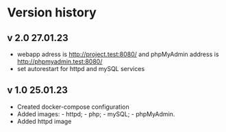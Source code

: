 # Version history

## v 2.0 27.01.23
   - webapp adress is http://project.test:8080/ and 
     phpMyAdmin address is  http://phpmyadmin.test:8080/
   - set autorestart for httpd and mySQL services

## v 1.0 25.01.23

   - Created docker-compose configuration
   - Added images:
    - httpd;
    - php;
    - mySQL;
    - phpMyAdmin.
   - Added httpd image

